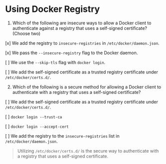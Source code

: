 # Using Docker Registry

1. Which of the following are insecure ways to allow a Docker client to authenticate against a registry that uses a self-signed certificate? (Choose two)

[x] We add the registry to `insecure-registries` in `/etc/docker/daemon.json`.

[x] We pass the `--insecure-registry` flag to the Docker daemon.

[ ] We use the `--skip-tls` flag with `docker login`.

[ ] We add the self-signed certificate as a trusted registry certificate under `/etc/docker/certs.d/`.

2. Which of the following is a secure method for allowing a Docker client to authenticate with a registry that uses a self-signed certificate?

[ ] We add the self-signed certificate as a trusted registry certificate under `/etc/docker/certs.d/`.

[ ] `docker login --trust-ca`

[ ] `docker login --accept-cert`

[ ] We add the registry to the `insecure-registries` list in `/etc/docker/daemon.json`.

> Utilizing `/etc/docker/certs.d/` is the secure way to authenticate with a registry that uses a self-signed certificate.
